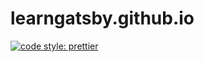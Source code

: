 # learngatsby.github.io

[![code style: prettier](https://img.shields.io/badge/code_style-prettier-ff69b4.svg?style=flat-square)](https://github.com/prettier/prettier)

